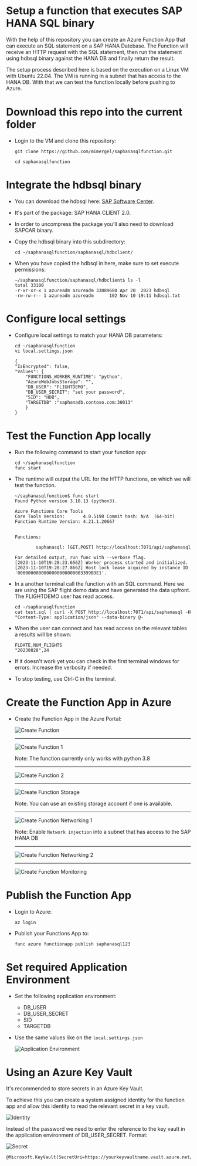 # Setup a function that executes SAP HANA SQL binary  
With the help of this repository you can create an Azure Function App that can execute an SQL statement on a SAP HANA Datebase. The Function will receive an HTTP request with the SQL statement, then run the statement using hdbsql binary against the HANA DB and finally return the result.

The setup process described here is based on the execution on a Linux VM with Ubuntu 22.04.
The VM is running in a subnet that has access to the HANA DB. 
With that we can test the function locally before pushing to Azure. 


# Download this repo into the current folder

- Login to the VM and clone this repository:

    `git clone https://github.com/mimergel/saphanasqlfunction.git`

    `cd saphanasqlfunction`

# Integrate the hdbsql binary 

- You can download the hdbsql here: [SAP Software Center](https://me.sap.com/softwarecenter).
- It's part of the package: SAP HANA CLIENT 2.0.
- In order to uncompress the package you'll also need to download SAPCAR binary.
- Copy the hdbsql binary into this subdirectory:

    `cd ~/saphanasqlfunction/saphanasql/hdbclient/`

- When you have copied the hdbsql in here, make sure to set execute permissions: 

    ```
    ~/saphanasqlfunction/saphanasql/hdbclient$ ls -l
    total 33100
    -r-xr-xr-x 1 azureadm azureadm 33889680 Apr 20  2023 hdbsql
    -rw-rw-r-- 1 azureadm azureadm      102 Nov 10 19:11 hdbsql.txt
    ```

# Configure local settings 

- Configure local settings to match your HANA DB parameters:

    ```
    cd ~/saphanasqlfunction
    vi local.settings.json
    ```

    ```
    {
    "IsEncrypted": false,
    "Values": {
        "FUNCTIONS_WORKER_RUNTIME": "python",
        "AzureWebJobsStorage": "",
        "DB_USER": "FLIGHTDEMO",
        "DB_USER_SECRET": "set your password",
        "SID": "HDB",
        "TARGETDB" :"saphanadb.contoso.com:30013"
        }
    }

    ```

# Test the Function App locally

- Run the following command to start your function app:

    ```
    cd ~/saphanasqlfunction
    func start
    ```

- The runtime will output the URL for the HTTP functions, on which we will test the function. 

    ```
    ~/saphanasqlfunction$ func start
    Found Python version 3.10.13 (python3).

    Azure Functions Core Tools
    Core Tools Version:       4.0.5198 Commit hash: N/A  (64-bit)
    Function Runtime Version: 4.21.1.20667


    Functions:

            saphanasql: [GET,POST] http://localhost:7071/api/saphanasql

    For detailed output, run func with --verbose flag.
    [2023-11-10T19:28:23.656Z] Worker process started and initialized.
    [2023-11-10T19:28:27.866Z] Host lock lease acquired by instance ID '0000000000000000000000003399B9E1'.

    ```

- In a another terminal call the function with an SQL command. Here we are using the SAP flight demo data and have generated the data upfront. The FLIGHTDEMO user has read access. 

    ```
    cd ~/saphanasqlfunction
    cat test.sql | curl -X POST http://localhost:7071/api/saphanasql -H "Content-Type: application/json" --data-binary @-
    ```

- When the user can connect and has read access on the relevant tables a results will be shown:

    ```
    FLDATE,NUM_FLIGHTS
    "20230828",24
    ```

- If it doesn't work yet you can check in the first terminal windows for errors. Increase the verbosity if needed.

- To stop testing, use Ctrl-C in the terminal.


# Create the Function App in Azure

- Create the Function App in the Azure Portal:

    ![Create Function](images/create-function.jpg)

    ---

    ![Create Function 1](images/create-function1.jpg)

    Note: The function currently only works with python 3.8

    ---

    ![Create Function 2](images/create-function2.jpg)

    ---

    ![Create Function Storage](images/storage.jpg)

    Note: You can use an existing storage account if one is available. 

    ---

    ![Create Function Networking 1](images/networking1.jpg)

    Note: Enable `Network injection` into a subnet that has access to the SAP HANA DB

    ---

    ![Create Function Networking 2](images/networking2.jpg)

    ---

    ![Create Function Monitoring](images/monitoring.jpg)



# Publish the Function App

- Login to Azure:

    ```
    az login
    ```

- Publish your Functions App to:

    ```
    func azure functionapp publish saphanasql123
    ```


# Set required Application Environment

- Set the following application environment:
    - DB_USER
    - DB_USER_SECRET
    - SID
    - TARGETDB

- Use the same values like on the `local.settings.json`

    ![Application Environment](images/environment.jpg)

# Using an Azure Key Vault 

It's recommended to store secrets in an Azure Key Vault. 

To achieve this you can create a system assigned identity for the function app and allow this identity to read the relevant secret in a key vault.

![Identity](images/identity.jpg)

Instead of the password we need to enter the reference to the key vault in the application environment of DB_USER_SECRET. Format:

![Secret](images/secret.jpg)

```
@Microsoft.KeyVault(SecretUri=https://yourkeyvaultname.vault.azure.net/secrets/secretname/xxxxsecret_idxxxxxxxxxxxxxxxxxx)
```

